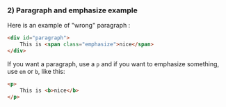 ### 2) Paragraph and emphasize example

Here is an example of "wrong" paragraph :

```html
<div id="paragraph">
    This is <span class="emphasize">nice</span>
</div>
```

If you want a paragraph, use a `p` and if you want to emphasize something, use `em` or `b`, like this:

```html
<p>
    This is <b>nice</b>
</p>
```